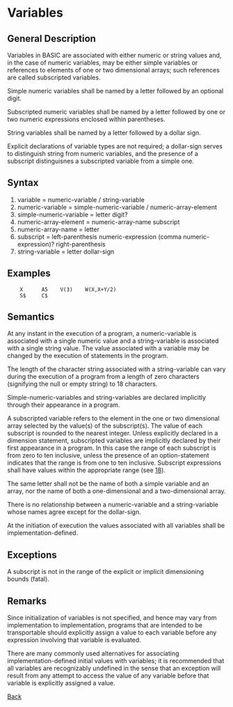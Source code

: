 # Variables
## General Description

Variables in BASIC are associated with either numeric or string values and, in the case of numeric variables, may be either simple variables or references to elements of one or two dimensional arrays; such references are called subscripted variables.

Simple numeric variables shall be named by a letter followed by an optional digit.

Subscripted numeric variables shall be named by a letter followed by one or two numeric expressions enclosed within parentheses. 

String variables shall be named by a letter followed by a dollar sign. 

Explicit declarations of variable types are not required; a dollar-sign serves to distinguish string from numeric variables, and the presence of a subscript distinguisnes a subscripted variable from a simple one.

## Syntax 

1. variable = numeric-variable / string-variable 
2. numeric-variable = simple-numeric-variable / numeric-array-element 
3. simple-numeric-variable = letter digit? 
4. numeric-array-element = numeric-array-name subscript
5. numeric-array-name = letter
6. subscript = left-parenthesis numeric-expression (comma numeric-expression)? right-parenthesis 
7. string-variable = letter dollar-sign 

## Examples

```BASIC
    X      A5    V(3)    W(X,X+Y/2)
    S$     C$
```

## Semantics

At any instant in the execution of a program, a numeric-variable is associated with a single numeric value and a string-variable is associated with a single string value. The value associated with a variable may be changed by the execution of statements in the program. 

The length of the character string associated with a string-variable can vary during the execution of a program from a length of zero characters (signifying the null or empty string) to 18 characters. 

Simple-numeric-variables and string-variables are declared implicitly through their appearance in a program. 

A subscripted variable refers to the element in the one or two dimensional array selected by the value(s) of the subscript(s). The value of each subscript is rounded to the nearest integer. Unless explicitly declared in a dimension statement, subscripted variables are implicitly declared by their first appearance in a program. In this case the range of each subscript is from zero to ten inclusive, unless the presence of an option-statement indicates that the range is from one to ten inclusive. Subscript expressions shall have values within the appropriate range (see [18](18_array_declarations.md)).

The same letter shall not be the name of both a simple variable and an array, nor the name of both a one-dimensional and a two-dimensional array. 

There is no relationship between a numeric-variable and a string-variable whose names agree except for the dollar-sign. 

At the initiation of execution the values associated with all variables shall be implementation-defined. 

## Exceptions 

A subscript is not in the range of the explicit or implicit dimensioning bounds (fatal). 

## Remarks 

Since initialization of variables is not specified, and hence may vary from implementation to implementation, programs that are intended to be transportable should explicitly assign a value to each variable before any expression involving that variable is evaluated. 

There are many commonly used alternatives for associating implementation-defined initial values with variables; it is recommended that all variables are recognizably undefined in the sense that an exception will result from any attempt to access the value of any variable before that variable is explicitly assigned a value.

[Back](./)
